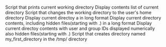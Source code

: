 Script that prints current working directory
Display contents list of current directory
Script that changes the working directory to the user's home directory
Display current directoy a in long format
Display current directory contents, including hidden files(starting with .) in a long format
Display current directoy contents with user and group IDs displayed numerically also hidden files(starting with .)
Script that creates directory named my_first_directory in the /tmp/ directory

